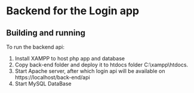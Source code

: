 # Backend for the Login app

## Building and running

To run the backend api:

1. Install XAMPP to host php app and database
2. Copy back-end folder and deploy it to htdocs folder C:\xampp\htdocs.
3. Start Apache server, after which login api will be available on https://localhost/back-end/api
4. Start MySQL DataBase
